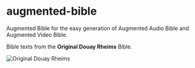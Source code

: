 # augmented-bible

Augmented Bible for the easy generation of Augmented Audio Bible and Augmented Video Bible.

Bible texts from the **Original Douay Rheims** Bible.

![Original Douay Rheims](https://codeberg.org/olprint/augmented-bible/raw/branch/main/images/sh1.png)
